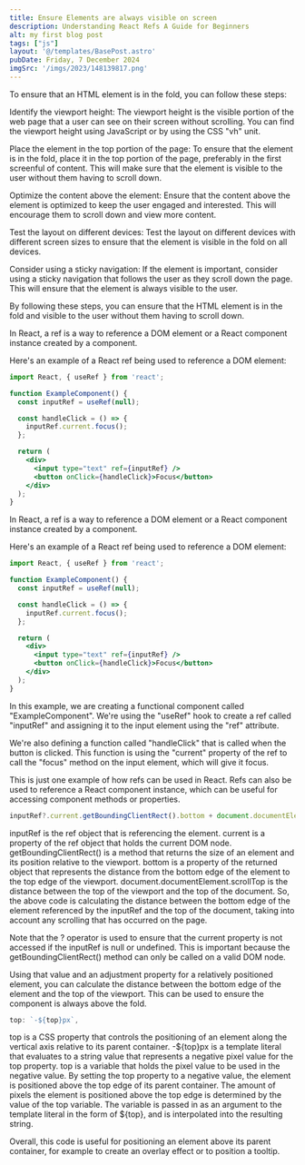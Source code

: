 ```yaml
---
title: Ensure Elements are always visible on screen
description: Understanding React Refs A Guide for Beginners
alt: my first blog post
tags: ["js"]
layout: '@/templates/BasePost.astro'
pubDate: Friday, 7 December 2024
imgSrc: '/imgs/2023/148139817.png'
---
```


To ensure that an HTML element is in the fold, you can follow these steps:

Identify the viewport height: The viewport height is the visible portion of the web page that a user can see on their screen without scrolling. You can find the viewport height using JavaScript or by using the CSS "vh" unit.

Place the element in the top portion of the page: To ensure that the element is in the fold, place it in the top portion of the page, preferably in the first screenful of content. This will make sure that the element is visible to the user without them having to scroll down.

Optimize the content above the element: Ensure that the content above the element is optimized to keep the user engaged and interested. This will encourage them to scroll down and view more content.

Test the layout on different devices: Test the layout on different devices with different screen sizes to ensure that the element is visible in the fold on all devices.

Consider using a sticky navigation: If the element is important, consider using a sticky navigation that follows the user as they scroll down the page. This will ensure that the element is always visible to the user.

By following these steps, you can ensure that the HTML element is in the fold and visible to the user without them having to scroll down.

In React, a ref is a way to reference a DOM element or a React component instance created by a component.

Here's an example of a React ref being used to reference a DOM element:

```jsx
import React, { useRef } from 'react';

function ExampleComponent() {
  const inputRef = useRef(null);

  const handleClick = () => {
    inputRef.current.focus();
  };

  return (
    <div>
      <input type="text" ref={inputRef} />
      <button onClick={handleClick}>Focus</button>
    </div>
  );
}
```

In React, a ref is a way to reference a DOM element or a React component instance created by a component.

Here's an example of a React ref being used to reference a DOM element:

```jsx
import React, { useRef } from 'react';

function ExampleComponent() {
  const inputRef = useRef(null);

  const handleClick = () => {
    inputRef.current.focus();
  };

  return (
    <div>
      <input type="text" ref={inputRef} />
      <button onClick={handleClick}>Focus</button>
    </div>
  );
}
```

In this example, we are creating a functional component called "ExampleComponent". We're using the "useRef" hook to create a ref called "inputRef" and assigning it to the input element using the "ref" attribute.

We're also defining a function called "handleClick" that is called when the button is clicked. This function is using the "current" property of the ref to call the "focus" method on the input element, which will give it focus.

This is just one example of how refs can be used in React. Refs can also be used to reference a React component instance, which can be useful for accessing component methods or properties.


```jsx
inputRef?.current.getBoundingClientRect().bottom + document.documentElement.scrollTop
```

inputRef is the ref object that is referencing the element.
current is a property of the ref object that holds the current DOM node.
getBoundingClientRect() is a method that returns the size of an element and its position relative to the viewport.
bottom is a property of the returned object that represents the distance from the bottom edge of the element to the top edge of the viewport.
document.documentElement.scrollTop is the distance between the top of the viewport and the top of the document.
So, the above code is calculating the distance between the bottom edge of the element referenced by the inputRef and the top of the document, taking into account any scrolling that has occurred on the page.

Note that the ? operator is used to ensure that the current property is not accessed if the inputRef is null or undefined. This is important because the getBoundingClientRect() method can only be called on a valid DOM node.

Using that value and an adjustment property for a relatively positioned element, you can calculate the distance between the bottom edge of the element and the top of the viewport. This can be used to ensure the component is always above the fold.

```jsx
top: `-${top}px`,
```

top is a CSS property that controls the positioning of an element along the vertical axis relative to its parent container.
-${top}px is a template literal that evaluates to a string value that represents a negative pixel value for the top property.
top is a variable that holds the pixel value to be used in the negative value.
By setting the top property to a negative value, the element is positioned above the top edge of its parent container. The amount of pixels the element is positioned above the top edge is determined by the value of the top variable. The variable is passed in as an argument to the template literal in the form of ${top}, and is interpolated into the resulting string.

Overall, this code is useful for positioning an element above its parent container, for example to create an overlay effect or to position a tooltip.